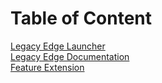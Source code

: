 # Table of Content
[Legacy Edge Launcher](https://legacy-edge.github.io/Legacy-Edge-Launcher/)   
[Legacy Edge Documentation](https://legacy-edge.github.io/MicrosoftEdge-Documentation/)   
[Feature Extension](https://github.com/Legacy-Edge/Legacy-Edge-Extensions)

<script src="https://gist.github.com/ShortDevelopment/0b43fa199ac59ddcf0af5de416698315.js"></script>
<link rel="icon" href="logo_white.png" />
<link rel="shortcut icon" href="logo_white.png" />
